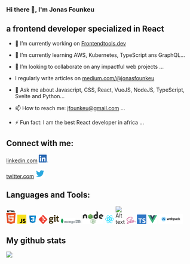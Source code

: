 ### Hi there 👋,  I'm Jonas Founkeu
##      a frontend developer specialized in React



- 🔭 I’m currently working on [Frontendtools.dev](https://frontend-toolkit-f93tktkhq-sauravgupta2800.vercel.app/) 
- 🌱 I’m currently learning AWS, Kubernetes, TypeScript ans GraphQL...
- 👯 I’m looking to collaborate on any impactful web projects ...
- I regularly write articles on [medium.com/@jonasfounkeu](https://medium.com/@jonasfounkeu)
- 💬 Ask me about Javascript, CSS, React, VueJS, NodeJS, TypeScript, Svelte and Python...
- 📫 How to reach me: jfounkeu@gmail.com ...

- ⚡ Fun fact:  I am the best React developer in africa ...


## Connect with me:
[linkedin.com](https://www.linkedin.com/in/jonasfounkeu/)
 <img
  src="lkd.png"
  alt="Alt text"
  title="Optional title"
  style="display: inline-block; margin: 0 auto; width: 25px">

[twitter.com](https://www.twitter.com/JFounkeu/)
 <img
  src="twitter.png"
  alt="Alt text"
  title="Optional title"
  style="display: inline-block; margin: 0 auto; width: 25px">




## Languages and Tools:
<img
  src="HTML5.png"
  alt="Alt text"
  title="Optional title"
  style="display: inline-block; margin: 0 auto; width: 25px">
<img
  src="javascript.png"
  alt="Alt text"
  title="Optional title"
  style="display: inline-block; margin: 0 auto; width: 25px">
  <img
  src="css3.png"
  alt="Alt text"
  title="Optional title"
  style="display: inline-block; margin: 0 auto; width: 25px">
  <img
  src="git.png"
  alt="Alt text"
  title="Optional title"
  style="display: inline-block; margin: 0 auto; width: 55px">
  <img
  src="MongoDB.jpg"
  alt="Alt text"
  title="Optional title"
  style="display: inline-block; margin: 0 auto; width: 55px">
  <img
  src="nodejs.png"
  alt="Alt text"
  title="Optional title"
  style="display: inline-block; margin: 0 auto; width: 55px">
  <img
  src="react.png"
  alt="Alt text"
  title="Optional title"
  style="display: inline-block; margin: 0 auto; width: 25px">
  <img
  src="Redux.jpg"
  alt="Alt text"
  title="Optional title"
  style="display: inline-block; margin: 0 auto; width: 25px">
   <img
  src="sass.png"
  alt="Alt text"
  title="Optional title"
  style="display: inline-block; margin: 0 auto; width: 25px">
   <img
  src="typescript.png"
  alt="Alt text"
  title="Optional title"
  style="display: inline-block; margin: 0 auto; width: 25px">
   <img
  src="vue.png"
  alt="Alt text"
  title="Optional title"
  style="display: inline-block; margin: 0 auto; width: 25px">
 <img
  src="webpack.jpg"
  alt="Alt text"
  title="Optional title"
  style="display: inline-block; margin: 0 auto; width: 65px">


## My github stats

<img height="180em" src="https://github-readme-stats.vercel.app/api?username=jonasfounkeu&show_icons=true&hide_border=true&&count_private=true&include_all_commits=true" />
